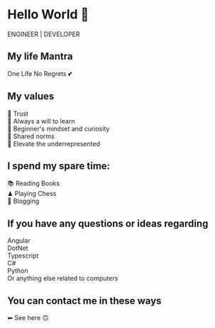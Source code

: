 # Hello World 👋

ENGINEER | DEVELOPER

## My life Mantra
One Life No Regrets 💕

## My values
💖 Trust<br>
🌟 Always a will to learn<br>
🍏 Beginner's mindset and curiosity<br>
🙌 Shared norms<br>
🚀 Elevate the underrepresented

## I spend my spare time: 
📚 Reading Books<br>
♟ Playing Chess<br>
💬 Blogging<br>

## If you have any questions or ideas regarding
Angular<br>
DotNet<br>
Typescript<br>
C#<br>
Python<br>
Or anything else related to computers<br>

## You can contact me in these ways
⬅ See here 🙃
